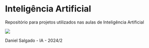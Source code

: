 # Inteligência Artificial
Repositório para projetos utilizados nas aulas de Inteligência Artificial
 
<img src = "https://imgix.ranker.com/list_img_v2/3610/2643610/original/all-hollow-knight-bosses-ranked-best-to-worst?fit=crop&fm=pjpg&q=80&dpr=2&w=1200&h=720">

Daniel Salgado - IA - 2024/2
